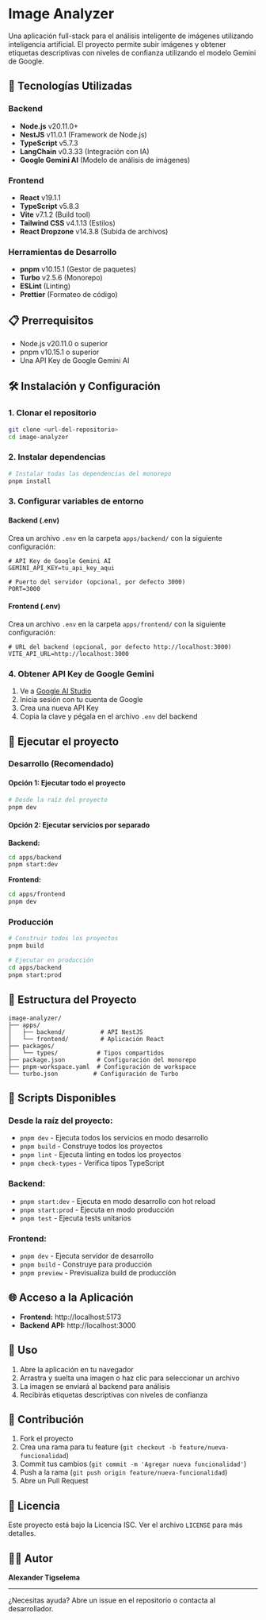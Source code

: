 # Image Analyzer

Una aplicación full-stack para el análisis inteligente de imágenes utilizando inteligencia artificial. El proyecto permite subir imágenes y obtener etiquetas descriptivas con niveles de confianza utilizando el modelo Gemini de Google.

## 🚀 Tecnologías Utilizadas

### Backend
- **Node.js** v20.11.0+
- **NestJS** v11.0.1 (Framework de Node.js)
- **TypeScript** v5.7.3
- **LangChain** v0.3.33 (Integración con IA)
- **Google Gemini AI** (Modelo de análisis de imágenes)

### Frontend
- **React** v19.1.1
- **TypeScript** v5.8.3
- **Vite** v7.1.2 (Build tool)
- **Tailwind CSS** v4.1.13 (Estilos)
- **React Dropzone** v14.3.8 (Subida de archivos)

### Herramientas de Desarrollo
- **pnpm** v10.15.1 (Gestor de paquetes)
- **Turbo** v2.5.6 (Monorepo)
- **ESLint** (Linting)
- **Prettier** (Formateo de código)

## 📋 Prerrequisitos

- Node.js v20.11.0 o superior
- pnpm v10.15.1 o superior
- Una API Key de Google Gemini AI

## 🛠️ Instalación y Configuración

### 1. Clonar el repositorio

```bash
git clone <url-del-repositorio>
cd image-analyzer
```

### 2. Instalar dependencias

```bash
# Instalar todas las dependencias del monorepo
pnpm install
```

### 3. Configurar variables de entorno

#### Backend (.env)

Crea un archivo `.env` en la carpeta `apps/backend/` con la siguiente configuración:

```env
# API Key de Google Gemini AI
GEMINI_API_KEY=tu_api_key_aqui

# Puerto del servidor (opcional, por defecto 3000)
PORT=3000
```

#### Frontend (.env)

Crea un archivo `.env` en la carpeta `apps/frontend/` con la siguiente configuración:

```env
# URL del backend (opcional, por defecto http://localhost:3000)
VITE_API_URL=http://localhost:3000
```

### 4. Obtener API Key de Google Gemini

1. Ve a [Google AI Studio](https://aistudio.google.com/app/apikey)
2. Inicia sesión con tu cuenta de Google
3. Crea una nueva API Key
4. Copia la clave y pégala en el archivo `.env` del backend

## 🚀 Ejecutar el proyecto

### Desarrollo (Recomendado)

#### Opción 1: Ejecutar todo el proyecto
```bash
# Desde la raíz del proyecto
pnpm dev
```

#### Opción 2: Ejecutar servicios por separado

**Backend:**
```bash
cd apps/backend
pnpm start:dev
```

**Frontend:**
```bash
cd apps/frontend
pnpm dev
```

### Producción

```bash
# Construir todos los proyectos
pnpm build

# Ejecutar en producción
cd apps/backend
pnpm start:prod
```

## 📁 Estructura del Proyecto

```
image-analyzer/
├── apps/
│   ├── backend/          # API NestJS
│   └── frontend/         # Aplicación React
├── packages/
│   └── types/           # Tipos compartidos
├── package.json         # Configuración del monorepo
├── pnpm-workspace.yaml  # Configuración de workspace
└── turbo.json          # Configuración de Turbo
```

## 🔧 Scripts Disponibles

### Desde la raíz del proyecto:
- `pnpm dev` - Ejecuta todos los servicios en modo desarrollo
- `pnpm build` - Construye todos los proyectos
- `pnpm lint` - Ejecuta linting en todos los proyectos
- `pnpm check-types` - Verifica tipos TypeScript

### Backend:
- `pnpm start:dev` - Ejecuta en modo desarrollo con hot reload
- `pnpm start:prod` - Ejecuta en modo producción
- `pnpm test` - Ejecuta tests unitarios

### Frontend:
- `pnpm dev` - Ejecuta servidor de desarrollo
- `pnpm build` - Construye para producción
- `pnpm preview` - Previsualiza build de producción

## 🌐 Acceso a la Aplicación

- **Frontend:** http://localhost:5173
- **Backend API:** http://localhost:3000

## 📝 Uso

1. Abre la aplicación en tu navegador
2. Arrastra y suelta una imagen o haz clic para seleccionar un archivo
3. La imagen se enviará al backend para análisis
4. Recibirás etiquetas descriptivas con niveles de confianza

## 🤝 Contribución

1. Fork el proyecto
2. Crea una rama para tu feature (`git checkout -b feature/nueva-funcionalidad`)
3. Commit tus cambios (`git commit -m 'Agregar nueva funcionalidad'`)
4. Push a la rama (`git push origin feature/nueva-funcionalidad`)
5. Abre un Pull Request

## 📄 Licencia

Este proyecto está bajo la Licencia ISC. Ver el archivo `LICENSE` para más detalles.

## 👨‍💻 Autor

**Alexander Tigselema**

---

¿Necesitas ayuda? Abre un issue en el repositorio o contacta al desarrollador.
